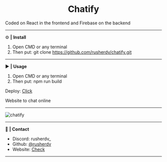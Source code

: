 <div align="center">
  <h1>Chatify</h1>
</div>

Coded on React in the frontend and Firebase on the backend

<hr>

 ⚙️ **|** **Install**

1. Open CMD or any terminal
2. Then put: git clone https://github.com/rusherdv/chatify.git

<hr>

 ▶️ **|** **Usage**

1. Open CMD or any terminal
2. Then put: npm run build

Deploy: <a href="https://chatify-rusher.vercel.app/" target="_blank">Click</a>

Website to chat online

<hr>

![chatify](https://github.com/rusherdv/chatify/assets/105472000/894c0ff5-fbec-4005-a152-832db0613de1)


<hr>

 📝 **|** **Contact**

- Discord: rusherdv_
- Github: <a href="https://github.com/rusherdv">@rusherdv</a>
- Website: <a href="https://www.rusher.net.ar">Check</a>

<hr>




